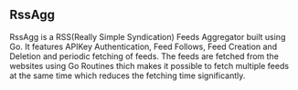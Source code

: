 ## RssAgg

RssAgg is a RSS(Really Simple Syndication) Feeds Aggregator built using Go. It features APIKey Authentication, Feed Follows, Feed Creation and Deletion and periodic fetching of feeds. The feeds are fetched from the websites using Go Routines thich makes it possible to fetch multiple feeds at the same time which reduces the fetching time significantly.
